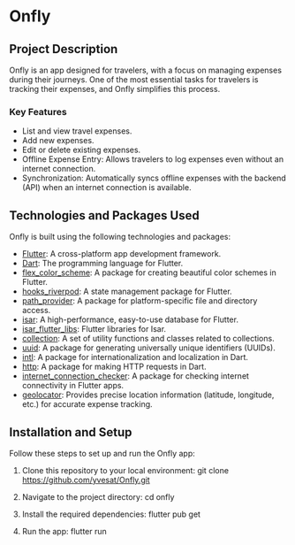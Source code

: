 # Onfly

## Project Description

Onfly is an app designed for travelers, with a focus on managing expenses during their journeys. One of the most essential tasks for travelers is tracking their expenses, and Onfly simplifies this process.

### Key Features

- List and view travel expenses.
- Add new expenses.
- Edit or delete existing expenses.
- Offline Expense Entry: Allows travelers to log expenses even without an internet connection.
- Synchronization: Automatically syncs offline expenses with the backend (API) when an internet connection is available.

## Technologies and Packages Used

Onfly is built using the following technologies and packages:

- [Flutter](https://flutter.dev/): A cross-platform app development framework.
- [Dart](https://dart.dev/): The programming language for Flutter.
- [flex_color_scheme](https://pub.dev/packages/flex_color_scheme): A package for creating beautiful color schemes in Flutter.
- [hooks_riverpod](https://pub.dev/packages/hooks_riverpod): A state management package for Flutter.
- [path_provider](https://pub.dev/packages/path_provider): A package for platform-specific file and directory access.
- [isar](https://pub.dev/packages/isar): A high-performance, easy-to-use database for Flutter.
- [isar_flutter_libs](https://pub.dev/packages/isar_flutter_libs): Flutter libraries for Isar.
- [collection](https://pub.dev/packages/collection): A set of utility functions and classes related to collections.
- [uuid](https://pub.dev/packages/uuid): A package for generating universally unique identifiers (UUIDs).
- [intl](https://pub.dev/packages/intl): A package for internationalization and localization in Dart.
- [http](https://pub.dev/packages/http): A package for making HTTP requests in Dart.
- [internet_connection_checker](https://pub.dev/packages/internet_connection_checker): A package for checking internet connectivity in Flutter apps.
- [geolocator](https://pub.dev/packages/geolocator): Provides precise location information (latitude, longitude, etc.) for accurate expense tracking.


## Installation and Setup

Follow these steps to set up and run the Onfly app:

1. Clone this repository to your local environment:
git clone https://github.com/yvesat/Onfly.git

2. Navigate to the project directory:
cd onfly

3. Install the required dependencies:
flutter pub get

4. Run the app:
flutter run